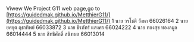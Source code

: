 Viwew We Project G11 web page,go to [https://guidedmak.github.io/MetthierG11/](https://guidedmak.github.io/MetthierG11/)
1 นาย วรโชติ วังหา 66026164
2 นาย ยศยุต ฤธาทิพย์ 66033872
3 นาย ธีรภัทร์ แสงศร 66024222
4 นาย ทองสุข ทองลมูล 66014444
5 นาย สิทธิศักดิ์ สนิทผล 66013014
